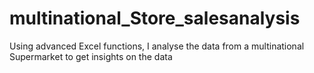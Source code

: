# multinational_Store_salesanalysis
Using advanced Excel functions, I analyse the data from a multinational Supermarket to get insights on the data
